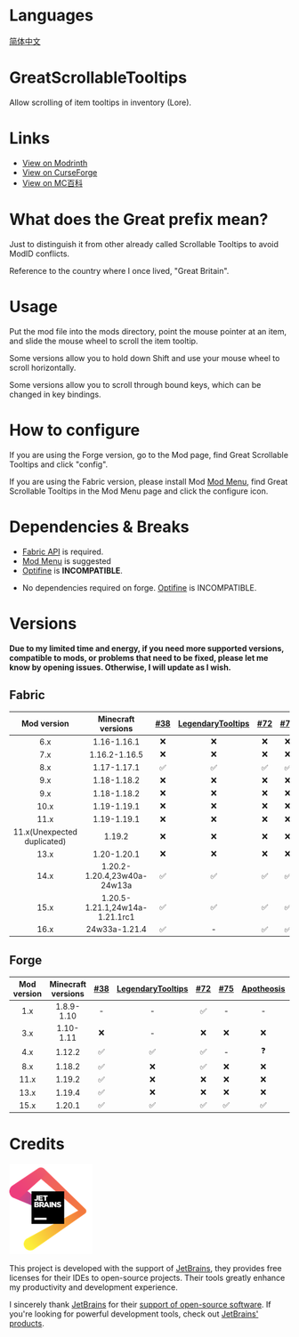# Languages
[简体中文](README/zh_cn.md)

# GreatScrollableTooltips
Allow scrolling of item tooltips in inventory (Lore).

# Links
- [View on Modrinth](https://modrinth.com/mod/great-scrollable-tooltips)
- [View on CurseForge](https://www.curseforge.com/minecraft/mc-mods/great-scrollable-tooltips)
- [View on MC百科](https://www.mcmod.cn/class/14734.html)

# What does the Great prefix mean?
Just to distinguish it from other already called Scrollable Tooltips to avoid ModID conflicts.

Reference to the country where I once lived, "Great Britain".

# Usage
Put the mod file into the mods directory, point the mouse pointer at an item, and slide the mouse wheel to scroll the item tooltip.

Some versions allow you to hold down Shift and use your mouse wheel to scroll horizontally.

Some versions allow you to scroll through bound keys, which can be changed in key bindings.

# How to configure
If you are using the Forge version, go to the Mod page, find Great Scrollable Tooltips and click "config".

If you are using the Fabric version, please install Mod [Mod Menu](https://modrinth.com/mod/modmenu), find Great Scrollable Tooltips in the Mod Menu page and click the configure icon.

# Dependencies & Breaks
- [Fabric API](https://modrinth.com/mod/fabric-api) is required.
- [Mod Menu](https://modrinth.com/mod/modmenu) is suggested
- [Optifine](https://optifine.net/) is **INCOMPATIBLE**.

* No dependencies required on forge. [Optifine](https://optifine.net/) is INCOMPATIBLE.

# Versions
**Due to my limited time and energy, if you need more supported versions, compatible to mods, or problems that need to be fixed, please let me know by opening issues. Otherwise, I will update as I wish.**

## Fabric
|         Mod version         |       Minecraft versions       | [#38](https://github.com/flowerinsnowdh/GreatScrollableTooltips/issues/38) | [LegendaryTooltips](https://github.com/AHilyard/LegendaryTooltips) | [#72](https://github.com/flowerinsnowdh/GreatScrollableTooltips/issues/72) | [#75](https://github.com/flowerinsnowdh/GreatScrollableTooltips/issues/75) | [AppleSkin](https://github.com/squeek502/AppleSkin) |
| :-------------------------: | :----------------------------: | :------------------------------------------------------------------------: | :----------------------------------------------------------------: | :------------------------------------------------------------------------: | :------------------------------------------------------------------------: | :-------------------------------------------------: |
|             6.x             |          1.16-1.16.1           |                                     ❌                                      |                                 ❌                                  |                                     ❌                                      |                                     ❌                                      |                          ❌                          |
|             7.x             |         1.16.2-1.16.5          |                                     ❌                                      |                                 ❌                                  |                                     ❌                                      |                                     ❌                                      |                          ❌                          |
|             8.x             |          1.17-1.17.1           |                                     ✅                                      |                                 ✅                                  |                                     ✅                                      |                                     ✅                                      |                          ✅                          |
|             9.x             |          1.18-1.18.2           |                                     ❌                                      |                                 ❌                                  |                                     ❌                                      |                                     ❌                                      |                          ❌                          |
|             9.x             |          1.18-1.18.2           |                                     ❌                                      |                                 ❌                                  |                                     ❌                                      |                                     ❌                                      |                          ❌                          |
|            10.x             |          1.19-1.19.1           |                                     ❌                                      |                                 ❌                                  |                                     ❌                                      |                                     ❌                                      |                          ❌                          |
|            11.x             |          1.19-1.19.1           |                                     ❌                                      |                                 ❌                                  |                                     ❌                                      |                                     ❌                                      |                          ❌                          |
| 11.x(Unexpected duplicated) |             1.19.2             |                                     ❌                                      |                                 ❌                                  |                                     ❌                                      |                                     ❌                                      |                          ❌                          |
|            13.x             |          1.20-1.20.1           |                                     ❌                                      |                                 ❌                                  |                                     ❌                                      |                                     ❌                                      |                          ❌                          |
|            14.x             |  1.20.2-1.20.4,23w40a-24w13a   |                                     ✅                                      |                                 ✅                                  |                                     ✅                                      |                                     ✅                                      |                          ❌                          |
|            15.x             | 1.20.5-1.21.1,24w14a-1.21.1rc1 |                                     ✅                                      |                                 ✅                                  |                                     ✅                                      |                                     ✅                                      |                          ✅                          |
|            16.x             |         24w33a-1.21.4          |                                     ✅                                      |                                 -                                  |                                     ✅                                      |                                     ✅                                      |                          ✅                          |

## Forge
| Mod version | Minecraft versions | [#38](https://github.com/flowerinsnowdh/GreatScrollableTooltips/issues/38) | [LegendaryTooltips](https://github.com/AHilyard/LegendaryTooltips) | [#72](https://github.com/flowerinsnowdh/GreatScrollableTooltips/issues/72) | [#75](https://github.com/flowerinsnowdh/GreatScrollableTooltips/issues/75) | [Apotheosis](https://github.com/Shadows-of-Fire/Apotheosis) | [AppleSkin](https://github.com/squeek502/AppleSkin) | [Obscure Tooltips](https://www.curseforge.com/minecraft/mc-mods/obscure-tooltips) |
| :---------: | :----------------: | :------------------------------------------------------------------------: | :----------------------------------------------------------------: | :------------------------------------------------------------------------: | :------------------------------------------------------------------------: | :---------------------------------------------------------: | :-------------------------------------------------: | :-------------------------------------------------------------------------------: |
|     1.x     |     1.8.9-1.10     |                                     -                                      |                                 -                                  |                                     ✅                                      |                                     -                                      |                              -                              |                          -                          |                                         -                                         |
|     3.x     |     1.10-1.11      |                                     ❌                                      |                                 -                                  |                                     ❌                                      |                                     ❌                                      |                              ❌                              |                          ❌                          |                                         -                                         |
|     4.x     |       1.12.2       |                                     ✅                                      |                                 ✅                                  |                                     ✅                                      |                                     -                                      |                              ❓                              |                          ✅                          |                                         -                                         |
|     8.x     |       1.18.2       |                                     ✅                                      |                                 ❌                                  |                                     ✅                                      |                                     ❌                                      |                              ❌                              |                          ❌                          |                                         ❌                                         |
|    11.x     |       1.19.2       |                                     ✅                                      |                                 ❌                                  |                                     ❌                                      |                                     ❌                                      |                              ❌                              |                          ❌                          |                                         ❌                                         |
|    13.x     |       1.19.4       |                                     ✅                                      |                                 ❌                                  |                                     ❌                                      |                                     ❌                                      |                              ❌                              |                          ❌                          |                                         ❌                                         |
|    15.x     |       1.20.1       |                                     ✅                                      |                                 ✅                                  |                                     ✅                                      |                                     ✅                                      |                              ✅                              |                          ✅                          |                                         ✅                                         |

# Credits
[<img src="README/CREDITS/jetbrains.png" alt="jetbrains.png"/>](https://www.jetbrains.com)

This project is developed with the support of [JetBrains](https://www.jetbrains.com/), they provides free licenses for their IDEs to open-source projects. Their tools greatly enhance my productivity and development experience.

I sincerely thank [JetBrains](https://www.jetbrains.com/) for their [support of open-source software](https://www.jetbrains.com/community/opensource/). If you're looking for powerful development tools, check out [JetBrains' products](https://www.jetbrains.com/products/).